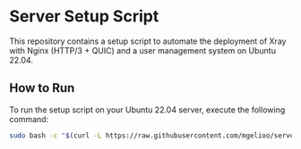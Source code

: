 # Server Setup Script

This repository contains a setup script to automate the deployment of Xray with Nginx (HTTP/3 + QUIC) and a user management system on Ubuntu 22.04.

## How to Run

To run the setup script on your Ubuntu 22.04 server, execute the following command:

```bash
sudo bash -c "$(curl -L https://raw.githubusercontent.com/mgelioo/server-setup/refs/heads/main/setup.sh)"
